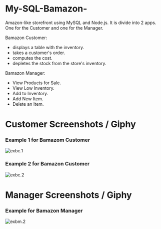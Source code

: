 # My-SQL-Bamazon-

Amazon-like storefront using MySQL and Node.js. It is divide into 2 apps. One for the Customer and one for the Manager. 

Bamazon Customer:
* displays a table with the inventory.
* takes a customer's order.
* computes the cost.
* depletes the stock from the store's inventory.

Bamazon Manager:
* View Products for Sale.
* View Low Inventory.
* Add to Inventory.
* Add New Item.
* Delete an Item.

# Customer Screenshots / Giphy
### Example 1 for Bamazom Customer
![exbc.1](images/customer1.gif)

### Example 2 for Bamazon Customer
![exbc.2](images/customer2.gif)


# Manager  Screenshots / Giphy
### Example for Bamazon Manager
![exbm.2](images/manager2.gif)


